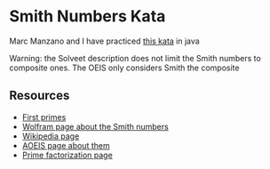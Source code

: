 # Smith Numbers Kata

Marc Manzano and I have practiced [this kata](http://www.solveet.com/exercises/N-mero-Smith/448) in java

Warning: the Solveet description does not limit the Smith numbers to composite ones. The OEIS only considers Smith the composite

## Resources

  * [First primes](https://primes.utm.edu/lists/small/10000.txt)
  * [Wolfram page about the Smith numbers](http://mathworld.wolfram.com/SmithNumber.html)
  * [Wikipedia page](https://en.wikipedia.org/wiki/Smith_number)
  * [AOEIS page about them](https://oeis.org/A006753)
  * [Prime factorization page](http://www.calculatorsoup.com/calculators/math/prime-factors.php)
